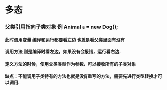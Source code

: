 # 多态

### 父类引用指向子类对象 例 Animal a = new Dog();

#### 此时调用变量 编译和运行都要看左边 也就是看父类里面有没有

#### 调用方法 则是编译时看左边，如果没有会报错，运行看右边.

#### 定义方法的时候，使用父类类型作为参数，可以接收所有的子类对象

#### 缺点：不能调用子类特有的方法也就是没有重写的方法，需要先进行类型转换才可以调用.
